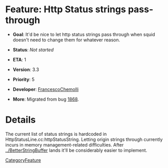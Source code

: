# Feature: Http Status strings pass-through

  - **Goal**: It'd be nice to let http status strings pass through when
    squid doesn't need to change them for whatever reason.

  - **Status**: *Not started*

<!-- end list -->

  - **ETA**: 1

  - **Version**: 3.3

  - **Priority**: 5

  - **Developer**:
    [FrancescoChemolli](/FrancescoChemolli)

  - **More**: Migrated from bug
    [1868](https://bugs.squid-cache.org/show_bug.cgi?id=1868).

# Details

The current list of status strings is hardcoded in
HttpStatusLine.cc:httpStatusString. Letting origin strings through
currently incurs in memory management-related difficulties. After
[../BetterStringBuffer](/Features/BetterStringBuffer)
lands it'll be considerably easier to implement.

[CategoryFeature](/CategoryFeature)
